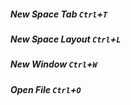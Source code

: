 ##### New Space Tab `Ctrl`+`T`
##### New Space Layout `Ctrl`+`L`
##### New Window `Ctrl`+`W`
##### Open File `Ctrl`+`O`